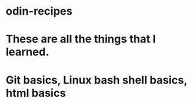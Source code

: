 # odin-recipes
# These are all the things that I learned.
# Git basics, Linux bash shell basics, html basics
